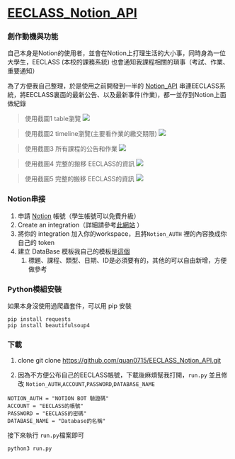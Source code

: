# [EECLASS_Notion_API](https://github.com/quan0715/EECLASS_Notion_API)
### 創作動機與功能
自己本身是Notion的使用者，並會在Notion上打理生活的大小事，同時身為一位大學生，EECLASS (本校的課務系統) 也會通知我課程相關的瑣事（考試、作業、重要通知）

為了方便我自己整理，於是使用之前開發到一半的 [Notion_API](https://github.com/quan0715/PyNotion) 串連EECLASS系統，將EECLASS裏面的最新公告、以及最新事件(作業)，都一並存到Notion上面做紀錄 
> 使用截圖1 table瀏覽
![](https://i.imgur.com/oUMrIMP.png)

> 使用截圖2 timeline瀏覽(主要看作業的繳交期限)
![](https://i.imgur.com/g12BuNJ.png)

> 使用截圖3 所有課程的公告和作業
![](https://i.imgur.com/MXvjx0j.png)

> 使用截圖4 完整的搬移 EECLASS的資訊
![](https://i.imgur.com/B8PGsKV.png)

> 使用截圖5 完整的搬移 EECLASS的資訊
![](https://i.imgur.com/RWw3rd6.png)

### Notion串接
1. 申請 [Notion](https://www.notion.so/) 帳號（學生帳號可以免費升級） 
2. Create an integration（詳細請參考[此網站](https://developers.notion.com/docs/getting-started) ）
3. 將你的 integration 加入你的workspace，且將`Notion_AUTH` 裡的內容換成你自己的 token
4. 建立 DataBase 模板我自己的模板是[這個](https://plump-part-2d6.notion.site/e0353619b2774024a530e68b208b5820) 
   1. 標題、課程、類型、日期、ID是必須要有的，其他的可以自由新增，方便做參考
### Python模組安裝
如果本身沒使用過爬蟲套件，可以用 pip 安裝

    pip install requests
    pip install beautifulsoup4
    
    

### 下載
1. clone 
    git clone https://github.com/quan0715/EECLASS_Notion_API.git

    
2. 因為不方便公布自己的EECLASS帳號，下載後麻煩幫我打開，`run.py` 並且修改 `Notion_AUTH`,`ACCOUNT`,`PASSWORD`,`DATABASE_NAME`

```python3
NOTION_AUTH = "NOTION BOT 驗證碼"
ACCOUNT = "EECLASS的帳號"
PASSWORD = "EECLASS的密碼"
DATABASE_NAME = "Database的名稱"
```

接下來執行 `run.py`檔案即可

    python3 run.py
    
